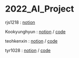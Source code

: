 # 2022_AI_Project


rjs1218 : [notion]('https://www.notion.so/Bagging-Ensemble-Random-Forest-b0aae935d91f4d2191971a4ed9005923#9d9728d1492f4fccbec42b6c733db169')

Kookyunghyun : [notion]('https://hyper-thing-7d6.notion.site/CNN-e6fcb974d5f741a386b3254f556ccb1f') / [code](path)

teohkenxin : [notion]('https://www.notion.so/LSTM-Long-Short-Term-Memory-8c6b07c07083440db0bea6700b157eed#d6c209c2b3cc4f299edd6267ef054695') / [code](path)

tyr1028 : [notion]('https://www.notion.so/About-K-NN-bcdad895df5e488ab02b4e4528b5a0f6') / [code](path)
